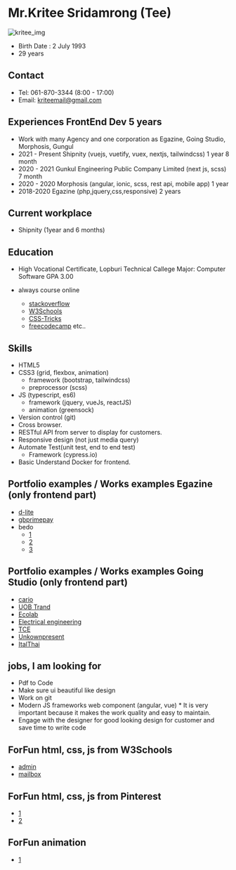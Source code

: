 # Mr.Kritee Sridamrong (Tee)
![kritee_img](https://user-images.githubusercontent.com/29396086/236159684-de0e89c4-5427-42c8-8390-e3d63391c068.jpeg)

- Birth Date : 2 July 1993
- 29 years

## Contact

- Tel: 061-870-3344 (8:00 - 17:00)
- Email: kriteemail@gmail.com

## Experiences FrontEnd Dev 5 years

- Work with many Agency and one corporation as Egazine, Going Studio, Morphosis, Gungul
- 2021 - Present Shipnity (vuejs, vuetify, vuex, nextjs, tailwindcss) 1 year 8 month
- 2020 - 2021 Gunkul Engineering Public Company Limited (next js, scss) 7 month
- 2020 - 2020 Morphosis (angular, ionic, scss, rest api, mobile app) 1 year
- 2018-2020 Egazine (php,jquery,css,responsive) 2 years

## Current workplace

- Shipnity (1year and 6 months)

## Education

- High Vocational Certificate, Lopburi Technical Callege Major: Computer Software GPA 3.00

- always course online
  - [stackoverflow](https://stackoverflow.com/)
  - [W3Schools](https://www.w3schools.com/)
  - [CSS-Tricks](https://css-tricks.com/)
  - [freecodecamp](https://www.freecodecamp.org/) etc..

## Skills

- HTML5
- CSS3 (grid, flexbox, animation)
    - framework (bootstrap, tailwindcss)
    - preprocessor (scss)
- JS (typescript, es6)
    - framework (jquery, vueJs, reactJS)
    - animation (greensock)
- Version control (git)
- Cross browser.
- RESTful API from server to display for customers.
- Responsive design (not just media query)
- Automate Test(unit test, end to end test)
    - Framework (cypress.io)
- Basic Understand Docker for frontend.

## Portfolio examples / Works examples Egazine (only frontend part)

- <a href="http://www.d-lite.co.th/" target="_blank">d-lite</a>
- <a href="https://www.gbprimepay.com/" target="_blank">gbprimepay</a>
- bedo
  - <a href="http://dmiceplanner.businesseventsthailand.com/dmice/campaign-d-c.php" target="_blank">1</a>
  - <a href="http://dmiceplanner.businesseventsthailand.com/dmice/campaign-d-e.php" target="_blank">2</a>
  - <a href="http://dmiceplanner.businesseventsthailand.com/dmice/copromotionwithtat.php" target="_blank">3</a>

## Portfolio examples / Works examples Going Studio (only frontend part)

- <a href="https://cariogolfcart.com/" target="_blank">cario</a>
- <a href="https://kriteet.github.io/portfolio/work/Uob/" target="_blank">UOB Trand</a>
- <a href="http://ecolab-service.co.th/" target="_blank">Ecolab</a>
- <a href="http://ee.eng.su.ac.th/" target="_blank">Electrical engineering</a>
- <a href="http://tcesolutions.com/" target="_blank">TCE</a>
- <a href="https://unknownpresent.com/" target="_blank">Unkownpresent</a>
- <a href="http://www.italthaiengineering.com/backupGoing/" target="_blank">ItalThai</a>

## jobs, I am looking for

- Pdf to Code
- Make sure ui beautiful like design
- Work on git
- Modern JS frameworks web component (angular, vue) * It is very important because it makes the work quality and easy to maintain.
- Engage with the designer for good looking design for customer and save time to write code 

## ForFun html, css, js from W3Schools 

- <a href="https://kriteet.github.io/portfolio/work/admin/index.html" target="_blank">admin</a>
- <a href="https://kriteet.github.io/portfolio/work/mailbox/index.html" target="_blank">mailbox</a>

## ForFun html, css, js from Pinterest

- <a href="https://kriteet.github.io/portfolio/work/psd1/index.html" target="_blank">1</a>
- <a href="https://kriteet.github.io/portfolio/work/psd2/index.html" target="_blank">2</a>

## ForFun animation

- <a href="https://kriteet.github.io/portfolio/work/psd1-animation/index.html" target="_blank">1</a>



